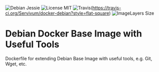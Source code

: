 ![Debian Jessie](https://img.shields.io/badge/Debian-Jessie-brightgreen.svg?style=flat-square) 
![License MIT](https://img.shields.io/badge/license-MIT-blue.svg?style=flat-square) 
![Travis](https://img.shields.io/travis/Servivum/docker-debian.svg)(https://travis-ci.org/Servivum/docker-debian?style=flat-square)
![ImageLayers Size](https://img.shields.io/imagelayers/image-size/Servivum/debian/latest.svg?style=flat-square)

# Debian Docker Base Image with Useful Tools

Dockerfile for extending Debian Base Image with useful tools, e.g. Git, Wget, etc.